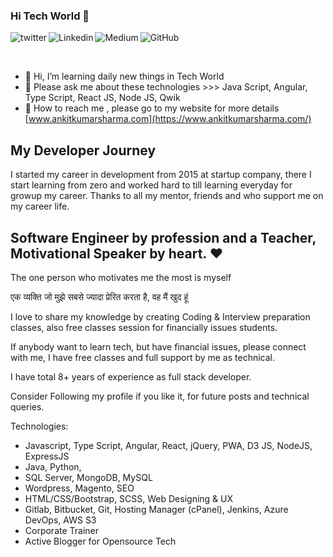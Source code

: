 ### Hi Tech World 👋
<p>
<a href="https://twitter.com/ankit_k_sharma">
   <img align="left" alt="twitter" src="https://img.icons8.com/?size=48&id=13963&format=png" />
</a>&nbsp;&nbsp;

<a href="https://www.linkedin.com/in/ankit-kumar-sharma1101/">
   <img align="left" alt="Linkedin" src="https://img.icons8.com/?size=48&id=13930&format=png" />
</a>&nbsp;&nbsp;

<a href="https://medium.com/@ankit_k_sharma">
   <img align="left" alt="Medium" src="https://img.icons8.com/?size=48&id=GCFsv1L11D1z&format=png" />
</a>&nbsp;&nbsp;

<a href="https://github.com/ankitkumarsharma">
   <img align="left" alt="GitHub" src="https://img.icons8.com/?size=48&id=63777&format=png" />
</a>&nbsp;&nbsp;
<p/> &nbsp;&nbsp;



  
- 👋 Hi, I’m learning daily new things in Tech World
- 👀 Please ask me about these technologies >>> Java Script, Angular, Type Script, React JS, Node JS, Qwik 
- 💞️ How to reach me , please go to my website for more details [www.ankitkumarsharma.com](https://www.ankitkumarsharma.com/)

## My Developer Journey
I started my career in development from 2015 at startup company, there I start learning from zero and worked hard to till learning everyday for growup my career.
Thanks to all my mentor, friends and who support me on my career life.

## Software Engineer by profession and a Teacher, Motivational Speaker by heart. ❤️
The one person who motivates me the most is myself

एक व्यक्ति जो मुझे सबसे ज्यादा प्रेरित करता है, वह मैं खुद हूं 

I love to share my knowledge by creating Coding & Interview preparation classes, also free classes session for financially issues students.

If anybody want to learn tech, but have financial issues, please connect with me, I have free classes and full support by me as technical.

I have total 8+ years of experience as full stack developer.

Consider Following my profile if you like it, for future posts and technical queries.

Technologies:
- Javascript, Type Script, Angular, React, jQuery, PWA, D3 JS, NodeJS, ExpressJS
- Java, Python,
- SQL Server, MongoDB, MySQL
- Wordpress, Magento, SEO
- HTML/CSS/Bootstrap, SCSS, Web Designing & UX
- Gitlab, Bitbucket, Git, Hosting Manager (cPanel), Jenkins, Azure DevOps, AWS S3
- Corporate Trainer
- Active Blogger for Opensource Tech


<!---
ankit-k-sharma/ankit-k-sharma is a ✨ special ✨ repository because its `README.md` (this file) appears on your GitHub profile.
You can click the Preview link to take a look at your changes.
--->

<!--
**ankitkumarsharma/ankitkumarsharma** is a ✨ _special_ ✨ repository because its `README.md` (this file) appears on your GitHub profile.

Here are some ideas to get you started:

- 🔭 I’m currently working on ...
- 🌱 I’m currently learning ...
- 👯 I’m looking to collaborate on ...
- 🤔 I’m looking for help with ...
- 💬 Ask me about ...
- 📫 How to reach me: ...
- 😄 Pronouns: ...
- ⚡ Fun fact: ...
-->
